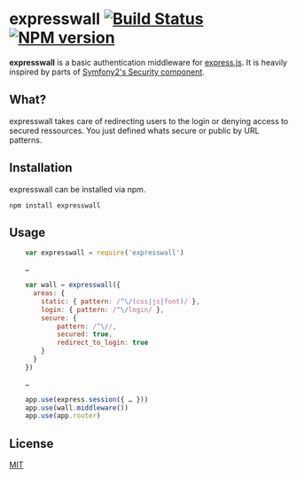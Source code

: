 # expresswall [![Build Status](https://travis-ci.org/themasch/expresswall.png?branch=master)](https://travis-ci.org/themasch/expresswall) [![NPM version](https://badge.fury.io/js/expresswall.png)](https://npmjs.org/package/expresswall)

**expresswall** is a basic authentication middleware for [express.js](https://github.com/visionmedia/express).
It is heavily inspired by parts of [Symfony2's Security component](https://github.com/symfony/Security).

## What?

expresswall takes care of redirecting users to the login or denying access to
secured ressources. You just defined whats secure or public by URL patterns.

## Installation

expresswall can be installed via npm.

```
npm install expresswall
```

## Usage

```js
    var expresswall = require('expresswall')

    …

    var wall = expresswall({
      areas: {
        static: { pattern: /^\/(css|js|font)/ },
        login: { pattern: /^\/login/ },
        secure: {
            pattern: /^\//,
            secured: true,
            redirect_to_login: true
        }
      }
    })

    …

    app.use(express.session({ … }))
    app.use(wall.middleware())
    app.use(app.router)
```

## License
[MIT](http://masch.mit-license.org/)

